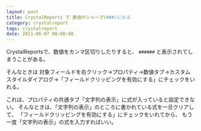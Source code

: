 ```yaml
---
layout: post
title: CrystalReports で 数値がシャープ(###)になる
category: crystalreport
tags: crystalreport
date: 2011-06-07 00:00:00
---
```



CrystalReportsで、数値をカンマ区切りしたりすると、 `######` と表示されてしまうことがある。

そんなときは
対象フィールドを右クリック→プロパティ→数値タブ→カスタムスタイルダイアログ→「フィールドクリッピングを有効にする」にチェックをいれる。

これは、プロパティの共通タブ「文字列の表示」に式が入っていると設定できない。
そんなときは、「文字列の表示」のところに書かれている式を一旦クリアして、
「フィールドクリッピングを有効にする」にチェックをいれてから、
もう一度「文字列の表示」の式を入力すればいい。

